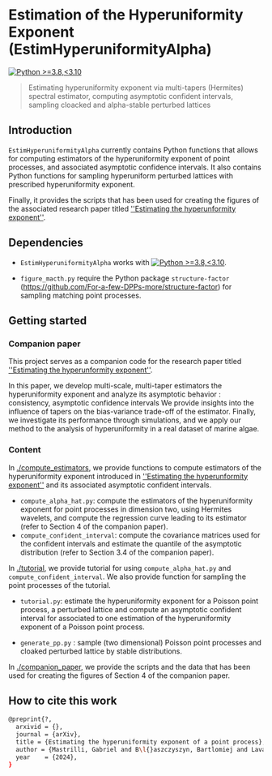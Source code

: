 # Estimation of the Hyperuniformity Exponent (EstimHyperuniformityAlpha)

[![Python >=3.8,<3.10](https://img.shields.io/badge/python->=3.8,<3.10-blue.svg)](https://www.python.org/downloads/release/python-371/)

> Estimating hyperuniformity exponent via multi-tapers (Hermites) spectral estimator, computing asymptotic confident intervals, sampling cloacked and alpha-stable perturbed lattices 

## Introduction

`EstimHyperuniformityAlpha` currently contains Python functions that allows for computing estimators of the hyperuniformity exponent of point processes, and associated asymptotic confidence intervals. It also contains Python functions for sampling hyperuniform perturbed lattices with prescribed hyperuniformity exponent. 

Finally, it provides the scripts that has been used for creating the figures of the associated research paper titled [''Estimating the hyperunformity exponent''](https://arxiv.org).

## Dependencies

- `EstimHyperuniformityAlpha` works with [![Python >=3.8,<3.10](https://img.shields.io/badge/python->=3.8,<3.10-blue.svg)](https://www.python.org/downloads/release/python-371/).

- ``figure_macth.py`` require the Python package `structure-factor` (https://github.com/For-a-few-DPPs-more/structure-factor) for sampling matching point processes. 

## Getting started

### Companion paper

This project serves as a companion code for the research paper titled [''Estimating the hyperunformity exponent''](https://arxiv.org).

In this paper, we develop multi-scale, multi-taper estimators the hyperuniformity exponent and analyze its asymptotic behavior : consistency, asymptotic confidence intervals  We provide insights into the influence of tapers on the bias-variance trade-off of the estimator. Finally, we investigate its performance through simulations, and we apply our method to the analysis of hyperuniformity in a real dataset of marine algae.

### Content

In [./compute_estimators](./compute_estimators), we provide functions to compute estimators of the hyperuniformity exponent introduced in [''Estimating the hyperunformity exponent''](https://arxiv.org) and its associated asymptotic confident intervals.

- ``compute_alpha_hat.py``: compute the estimators of the hyperuniformity exponent for point processes in dimension two, using Hermites wavelets, and compute the regression curve leading to its estimator (refer to Section 4 of the companion paper). 
- ``compute_confident_interval``: compute the covariance matrices used for the confident intervals and estimate the quantile of the asymptotic distribution (refer to Section 3.4  of the companion paper).

In [./tutorial](./tutorial), we provide tutorial for using ``compute_alpha_hat.py`` and ``compute_confident_interval``. We also provide function for sampling the point processes of the tutorial.

- ``tutorial.py``: estimate the hyperuniformity exponent for a Poisson point process, a perturbed lattice and compute an asymptotic confident interval for associated to one estimation of the hyperuniformity exponent of a Poisson point process.

- ``generate_pp.py`` : sample (two dimensional) Poisson point processes and cloaked perturbed lattice by stable distributions.

In [./companion_paper](./companion_paper), we provide the scripts and the data that has been used for creating the figures of Section 4 of the companion paper.

## How to cite this work

  ```bash
  @preprint{?,
    arxivid = {},
    journal = {arXiv},
    title = {Estimating the hyperuniformity exponent of a point process},
    author = {Mastrilli, Gabriel and B\l{}aszczyszyn, Bartlomiej and Lavancier, Fr\'ed\'eric}, 
    year    = {2024},
  }
  ```






